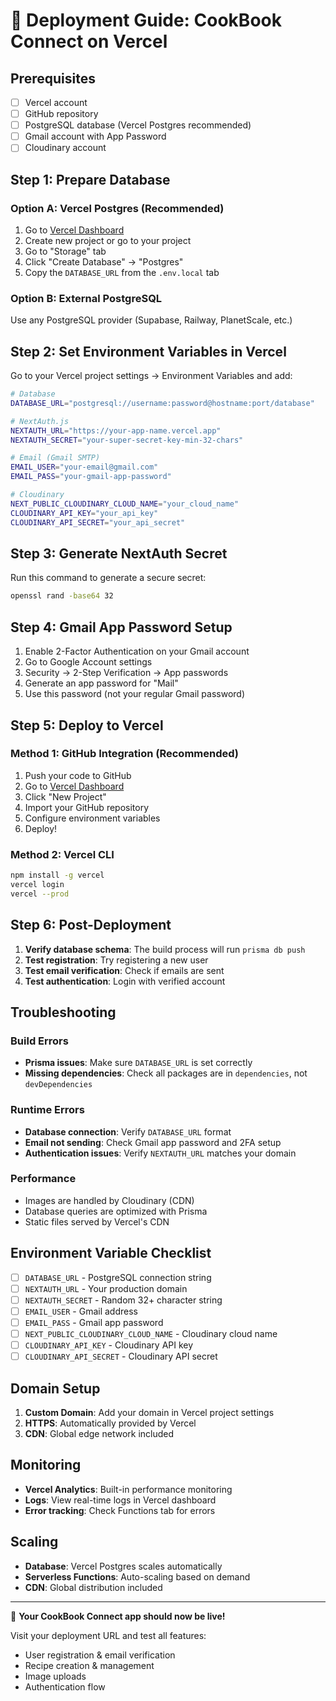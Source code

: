 # 🚀 Deployment Guide: CookBook Connect on Vercel

## Prerequisites
- [ ] Vercel account
- [ ] GitHub repository
- [ ] PostgreSQL database (Vercel Postgres recommended)
- [ ] Gmail account with App Password
- [ ] Cloudinary account

## Step 1: Prepare Database

### Option A: Vercel Postgres (Recommended)
1. Go to [Vercel Dashboard](https://vercel.com/dashboard)
2. Create new project or go to your project
3. Go to "Storage" tab
4. Click "Create Database" → "Postgres"
5. Copy the `DATABASE_URL` from the `.env.local` tab

### Option B: External PostgreSQL
Use any PostgreSQL provider (Supabase, Railway, PlanetScale, etc.)

## Step 2: Set Environment Variables in Vercel

Go to your Vercel project settings → Environment Variables and add:

```bash
# Database
DATABASE_URL="postgresql://username:password@hostname:port/database"

# NextAuth.js
NEXTAUTH_URL="https://your-app-name.vercel.app"
NEXTAUTH_SECRET="your-super-secret-key-min-32-chars"

# Email (Gmail SMTP)
EMAIL_USER="your-email@gmail.com"
EMAIL_PASS="your-gmail-app-password"

# Cloudinary
NEXT_PUBLIC_CLOUDINARY_CLOUD_NAME="your_cloud_name"
CLOUDINARY_API_KEY="your_api_key"
CLOUDINARY_API_SECRET="your_api_secret"
```

## Step 3: Generate NextAuth Secret

Run this command to generate a secure secret:
```bash
openssl rand -base64 32
```

## Step 4: Gmail App Password Setup

1. Enable 2-Factor Authentication on your Gmail account
2. Go to Google Account settings
3. Security → 2-Step Verification → App passwords
4. Generate an app password for "Mail"
5. Use this password (not your regular Gmail password)

## Step 5: Deploy to Vercel

### Method 1: GitHub Integration (Recommended)
1. Push your code to GitHub
2. Go to [Vercel Dashboard](https://vercel.com/dashboard)
3. Click "New Project"
4. Import your GitHub repository
5. Configure environment variables
6. Deploy!

### Method 2: Vercel CLI
```bash
npm install -g vercel
vercel login
vercel --prod
```

## Step 6: Post-Deployment

1. **Verify database schema**: The build process will run `prisma db push`
2. **Test registration**: Try registering a new user
3. **Test email verification**: Check if emails are sent
4. **Test authentication**: Login with verified account

## Troubleshooting

### Build Errors
- **Prisma issues**: Make sure `DATABASE_URL` is set correctly
- **Missing dependencies**: Check all packages are in `dependencies`, not `devDependencies`

### Runtime Errors
- **Database connection**: Verify `DATABASE_URL` format
- **Email not sending**: Check Gmail app password and 2FA setup
- **Authentication issues**: Verify `NEXTAUTH_URL` matches your domain

### Performance
- Images are handled by Cloudinary (CDN)
- Database queries are optimized with Prisma
- Static files served by Vercel's CDN

## Environment Variable Checklist

- [ ] `DATABASE_URL` - PostgreSQL connection string
- [ ] `NEXTAUTH_URL` - Your production domain
- [ ] `NEXTAUTH_SECRET` - Random 32+ character string
- [ ] `EMAIL_USER` - Gmail address
- [ ] `EMAIL_PASS` - Gmail app password
- [ ] `NEXT_PUBLIC_CLOUDINARY_CLOUD_NAME` - Cloudinary cloud name
- [ ] `CLOUDINARY_API_KEY` - Cloudinary API key
- [ ] `CLOUDINARY_API_SECRET` - Cloudinary API secret

## Domain Setup

1. **Custom Domain**: Add your domain in Vercel project settings
2. **HTTPS**: Automatically provided by Vercel
3. **CDN**: Global edge network included

## Monitoring

- **Vercel Analytics**: Built-in performance monitoring
- **Logs**: View real-time logs in Vercel dashboard
- **Error tracking**: Check Functions tab for errors

## Scaling

- **Database**: Vercel Postgres scales automatically
- **Serverless Functions**: Auto-scaling based on demand
- **CDN**: Global distribution included

---

🎉 **Your CookBook Connect app should now be live!**

Visit your deployment URL and test all features:
- User registration & email verification
- Recipe creation & management  
- Image uploads
- Authentication flow
